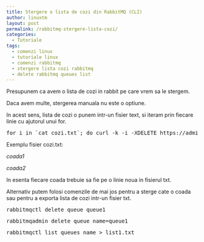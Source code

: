 ```yaml
---
title: Stergere o lista de cozi din RabbitMQ (CLI)
author: linuxtm
layout: post
permalink: /rabbitmq-stergere-lista-cozi/
categories:
  - Tutoriale
tags:
  - comenzi linux
  - tutoriale linux
  - comenzi rabbitmq
  - stergere lista cozi rabbitmq
  - delete rabbitmq queues list
---
```


Presupunem ca avem o lista de cozi in rabbit pe care vrem sa le stergem. 

Daca avem multe, stergerea manuala nu este o optiune.

In acest sens, lista de cozi o punem intr-un fisier text, si iteram prin fiecare linie cu ajutorul unui for.

<pre>for i in `cat cozi.txt`; do curl -k -i -XDELETE https://admin:pass@rabbitmq.mysite.com/api/queues/$i; done</pre>

Exemplu fisier cozi.txt:

<em>coada1

coada2</em>

In esenta fiecare coada trebuie sa fie pe o linie noua in fisierul txt.


Alternativ putem folosi comenzile de mai jos pentru a sterge cate o coada sau pentru a exporta lista de cozi intr-un fisier txt.

<pre>rabbitmqctl delete_queue queue1</pre>

<pre>rabbitmqadmin delete queue name=queue1</pre>

<pre>rabbitmqctl list_queues name > list1.txt</pre>

